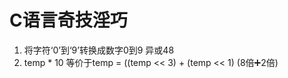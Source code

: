 #  C语言奇技淫巧

1. 将字符‘0’到‘9’转换成数字0到9   异或48
2. temp * 10 等价于temp = ((temp << 3) + (temp << 1) (8倍➕2倍)
 
